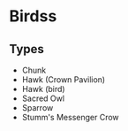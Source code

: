 # Birdss
## Types
* Chunk
* Hawk (Crown Pavilion)
* Hawk (bird)
* Sacred Owl
* Sparrow
* Stumm's Messenger Crow
